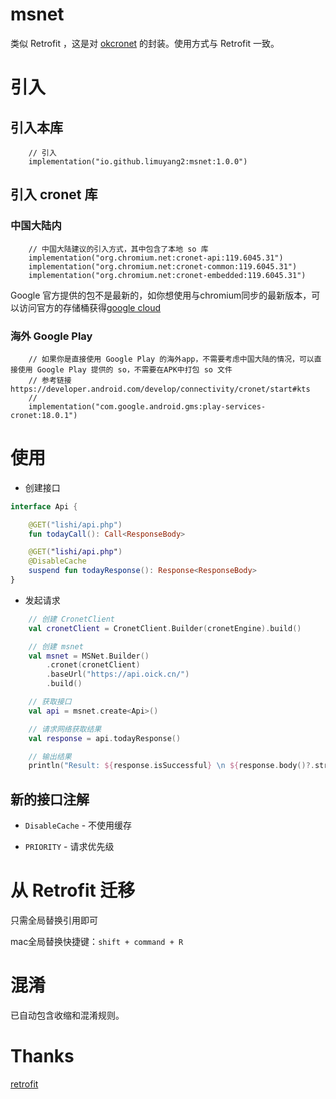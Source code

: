 # msnet
类似 Retrofit ，这是对 [okcronet](https://github.com/limuyang2/okcronet) 的封装。使用方式与 Retrofit 一致。

# 引入
## 引入本库
```
    // 引入
    implementation("io.github.limuyang2:msnet:1.0.0")
```

## 引入 cronet 库
### 中国大陆内
```
    // 中国大陆建议的引入方式，其中包含了本地 so 库
    implementation("org.chromium.net:cronet-api:119.6045.31")
    implementation("org.chromium.net:cronet-common:119.6045.31")
    implementation("org.chromium.net:cronet-embedded:119.6045.31")
```
Google 官方提供的包不是最新的，如你想使用与chromium同步的最新版本，可以访问官方的存储桶获得[google cloud](https://console.cloud.google.com/storage/browser/chromium-cronet/android?pageState=(%22StorageObjectListTable%22:(%22f%22:%22%255B%255D%22))&prefix=&forceOnObjectsSortingFiltering=true)

### 海外 Google Play
```
    // 如果你是直接使用 Google Play 的海外app，不需要考虑中国大陆的情况，可以直接使用 Google Play 提供的 so，不需要在APK中打包 so 文件
    // 参考链接 https://developer.android.com/develop/connectivity/cronet/start#kts
    //
    implementation("com.google.android.gms:play-services-cronet:18.0.1")
```



# 使用
* 创建接口
```kotlin
interface Api {

    @GET("lishi/api.php")
    fun todayCall(): Call<ResponseBody>

    @GET("lishi/api.php")
    @DisableCache
    suspend fun todayResponse(): Response<ResponseBody>
}
```

* 发起请求
```kotlin
    // 创建 CronetClient
    val cronetClient = CronetClient.Builder(cronetEngine).build()

    // 创建 msnet
    val msnet = MSNet.Builder()
        .cronet(cronetClient)
        .baseUrl("https://api.oick.cn/")
        .build()

    // 获取接口
    val api = msnet.create<Api>()

    // 请求网络获取结果
    val response = api.todayResponse()

    // 输出结果
    println("Result: ${response.isSuccessful} \n ${response.body()?.string()}")
```

## 新的接口注解
* `DisableCache` - 不使用缓存

* `PRIORITY` - 请求优先级

# 从 Retrofit 迁移
只需全局替换引用即可

mac全局替换快捷键：`shift + command + R`

# 混淆
已自动包含收缩和混淆规则。

# Thanks
[retrofit](https://github.com/square/retrofit)
